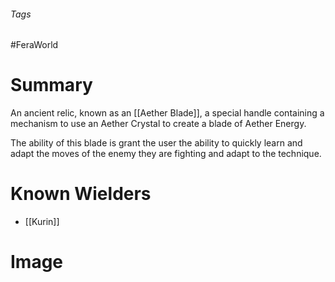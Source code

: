###### Tags

#FeraWorld

# Summary

An ancient relic, known as an [[Aether Blade]], a special handle containing a mechanism to use an Aether Crystal to create a blade of Aether Energy.

The ability of this blade is grant the user the ability to quickly learn and adapt the moves of the enemy they are fighting and adapt to the technique.

# Known Wielders
- [[Kurin]]

# Image
